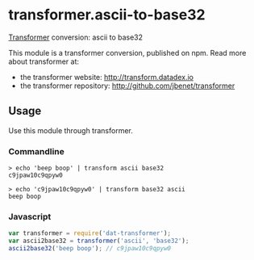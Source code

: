 # transformer.ascii-to-base32

[Transformer](http://github.com/jbenet/transformer) conversion: ascii to base32

This module is a transformer conversion, published on npm. Read more about transformer at:

- the transformer website: <http://transform.datadex.io>
- the transformer repository: <http://github.com/jbenet/transformer>

## Usage

Use this module through transformer.

### Commandline

```
> echo 'beep boop' | transform ascii base32
c9jpaw10c9qpyw0

> echo 'c9jpaw10c9qpyw0' | transform base32 ascii
beep boop
```

### Javascript

```js
var transformer = require('dat-transformer');
var ascii2base32 = transformer('ascii', 'base32');
ascii2base32('beep boop'); // c9jpaw10c9qpyw0
```
